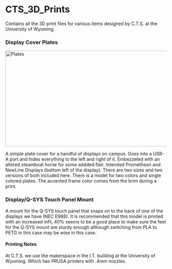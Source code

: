 # CTS_3D_Prints
Contains all the 3D print files for various items designed by C.T.S. at the University of Wyoming.

### Display Cover Plates

<img src="https://github.com/user-attachments/assets/b91574bc-800e-4a6b-bccc-1212a1782918" alt="Plates" width=600 height=300>

A simple plate cover for a handful of displays on campus. Goes into a USB-A port and hides everything to the left and right of it. Embezzeled with an altered steamboat horse for some addded flair. Intended Promethean and NewLine Displays (bottom left of the display).
There are two sizes and two versions of both included here. There is a model for two colors and single colored plates. The accented frame color comes from the brim during a print.

### Display/Q-SYS Touch Panel Mount
A mount for the Q-SYS touch panel that snaps on to the back of one of the displays we have (NEC E988). It is recommended that this model is printed with an increased infil, 40% seems to be a good place to make sure the feet for the Q-SYS mount are sturdy enough although switching from PLA to PETG in this case may be wise in this case.

#### Printing Notes
At C.T.S. we use the makerspace in the I.T. building at the University of Wyoming. Which has PRUSA printers with .4mm nozzles.
